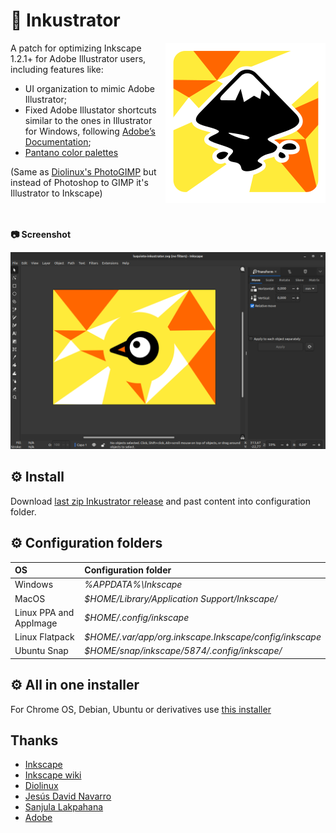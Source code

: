 # 🎨 Inkustrator

<img src="inkustrator.png" align="right" alt="Inkustrator application icon" title="Inkustrator application icon">

A patch for optimizing Inkscape 1.2.1+ for Adobe Illustrator users, including features like:

* UI organization to mimic Adobe Illustrator;
* Fixed Adobe Illustator shortcuts similar to the ones in Illustrator for Windows, following [Adobe’s Documentation](https://helpx.adobe.com/es/illustrator/using/default-keyboard-shortcuts.html);
* [Pantano color palettes](https://www.jesusda.com/projects/colorpalettes/index.html)

(Same as [Diolinux's PhotoGIMP](https://github.com/Diolinux/PhotoGIMP) but instead of Photoshop to GIMP it's Illustrator to Inkscape) 

<br><br>
**📷 Screenshot**

<img src="screenshot.png">

## ⚙ Install

Download [last zip Inkustrator release](https://github.com/lucasgabmoreno/inkustrator/releases/latest) and past content into configuration folder.

## ⚙ Configuration folders

| OS | Configuration folder |
| :--- | :--- |
| Windows | *%APPDATA%\Inkscape* |
| MacOS | *$HOME/Library/Application Support/Inkscape/* |
| Linux PPA and AppImage | *$HOME/.config/inkscape* |
| Linux Flatpack | *$HOME/.var/app/org.inkscape.Inkscape/config/inkscape* |
| Ubuntu Snap | *$HOME/snap/inkscape/5874/.config/inkscape/* |

## ⚙ All in one installer
For Chrome OS, Debian, Ubuntu or derivatives use [this installer](https://github.com/lucasgabmoreno/bashinstallers/edit/main/inkscape/README.md)

## Thanks
* [Inkscape](https://inkscape.org/)
* [Inkscape wiki](https://wiki.inkscape.org/wiki/Inkscape_for_Adobe_Illustrator_users)
* [Diolinux](https://github.com/Diolinux/PhotoGIMP)
* [Jesús David Navarro](https://www.jesusda.com/projects/colorpalettes/index.html)
* [Sanjula Lakpahana](https://youtu.be/fzEjBldtba4)
* [Adobe](https://helpx.adobe.com/es/illustrator/using/default-keyboard-shortcuts.html)
